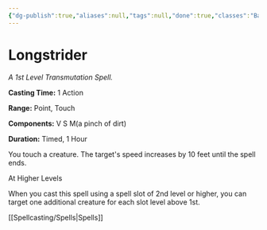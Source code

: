 ```yaml
---
{"dg-publish":true,"aliases":null,"tags":null,"done":true,"classes":"Bard, Druid, Ranger, Wizard, Artificer,","spellLevel":1,"school":"Transmutation","source":"PHB","permalink":"/spells/longstrider/","dgHomeLink":false,"dgPassFrontmatter":true}
---
```


# Longstrider
*A 1st Level Transmutation Spell.*

**Casting Time:** 1 Action

**Range:** Point, Touch

**Components:** V S M(a pinch of dirt)

**Duration:** Timed, 1 Hour

You touch a creature. The target's speed increases by 10 feet until the spell ends.

At Higher Levels

When you cast this spell using a spell slot of 2nd level or higher, you can target one additional creature for each slot level above 1st.

[[Spellcasting/Spells|Spells]]